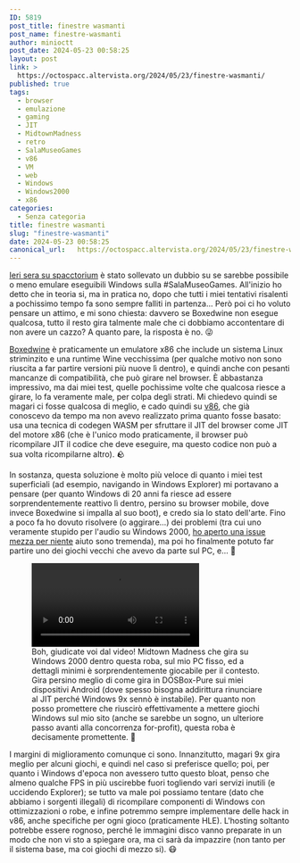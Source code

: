 ```yaml
---
ID: 5819
post_title: finestre wasmanti
post_name: finestre-wasmanti
author: minioctt
post_date: 2024-05-23 00:58:25
layout: post
link: >
  https://octospacc.altervista.org/2024/05/23/finestre-wasmanti/
published: true
tags:
  - browser
  - emulazione
  - gaming
  - JIT
  - MidtownMadness
  - retro
  - SalaMuseoGames
  - v86
  - VM
  - web
  - Windows
  - Windows2000
  - x86
categories:
  - Senza categoria
title: finestre wasmanti
slug: "finestre-wasmanti"
date: 2024-05-23 00:58:25
canonical_url:   https://octospacc.altervista.org/2024/05/23/finestre-wasmanti/
---
```

<!-- wp:paragraph -->
<p markdown="1"><a href="https://matrix.to/#/!vwmDGYVJvlMFABfAUc:matrix.org/$afE_yDHjxdaVVyTf7_CKCB_PXkYbk6x81L3j2vLgJk8">Ieri sera su spacctorium</a> è stato sollevato un dubbio su se sarebbe possibile o meno emulare eseguibili Windows sulla #SalaMuseoGames. All'inizio ho detto che in teoria si, ma in pratica no, dopo che tutti i miei tentativi risalenti a pochissimo tempo fa sono sempre falliti in partenza... Però poi ci ho voluto pensare un attimo, e mi sono chiesta: davvero se Boxedwine non esegue qualcosa, tutto il resto gira talmente male che ci dobbiamo accontentare di non avere un cazzo? A quanto pare, la risposta è no. 😜</p>
<!-- /wp:paragraph -->

<!-- wp:paragraph -->
<p markdown="1"><a href="https://www.boxedwine.org/">Boxedwine</a> è praticamente un emulatore x86 che include un sistema Linux striminzito e una runtime Wine vecchissima (per qualche motivo non sono riuscita a far partire versioni più nuove lì dentro), e quindi anche con pesanti mancanze di compatibilità, che può girare nel browser. È abbastanza impressivo, ma dai miei test, quelle pochissime volte che qualcosa riesce a girare, lo fa veramente male, per colpa degli strati. Mi chiedevo quindi se magari ci fosse qualcosa di meglio, e cado quindi su <a href="https://github.com/copy/v86">v86</a>, che già conoscevo da tempo ma non avevo realizzato prima quanto fosse basato: usa una tecnica di codegen WASM per sfruttare il JIT del browser come JIT del motore x86 (che è l'unico modo praticamente, il browser può ricompilare JIT il codice che deve eseguire, ma questo codice non può a sua volta ricompilarne altro). 🪨</p>
<!-- /wp:paragraph -->

<!-- wp:paragraph -->
<p markdown="1">In sostanza, questa soluzione è molto più veloce di quanto i miei test superficiali (ad esempio, navigando in Windows Explorer) mi portavano a pensare (per quanto Windows di 20 anni fa riesce ad essere sorprendentemente reattivo lì dentro, persino su browser mobile, dove invece Boxedwine si impalla al suo boot), e credo sia lo stato dell'arte. Fino a poco fa ho dovuto risolvere (o aggirare...) dei problemi (tra cui uno veramente stupido per l'audio su Windows 2000, <a href="https://github.com/copy/v86/issues/1049">ho aperto una issue mezza per niente</a> aiuto sono tremenda), ma poi ho finalmente potuto far partire uno dei giochi vecchi che avevo da parte sul PC, e... 🤫️</p>
<!-- /wp:paragraph -->

<!-- wp:paragraph -->
<p markdown="1"></p>
<!-- /wp:paragraph -->

<!-- wp:video {"id":5818} -->
<figure class="wp-block-video"><video controls src="https://octospacc.github.io/microblog-mirror/assets/uploads/2024/05/simplescreenrecorder-2024-05-23_00.17.18.mp4"></video><figcaption class="wp-element-caption">Boh, giudicate voi dal video! Midtown Madness che gira su Windows 2000 dentro questa roba, sul mio PC fisso, ed a dettagli minimi è sorprendentemente giocabile per il contesto. Gira persino meglio di come gira in DOSBox-Pure sui miei dispositivi Android (dove spesso bisogna addirittura rinunciare al JIT perché Windows 9x sennò è instabile). Per quanto non posso promettere che riuscirò effettivamente a mettere giochi Windows sul mio sito (anche se sarebbe un sogno, un ulteriore passo avanti alla concorrenza for-profit), questa roba è decisamente promettente. 🤯️</figcaption></figure>
<!-- /wp:video -->

<!-- wp:paragraph -->
<p markdown="1"></p>
<!-- /wp:paragraph -->

<!-- wp:paragraph -->
<p markdown="1">I margini di miglioramento comunque ci sono. Innanzitutto, magari 9x gira meglio per alcuni giochi, e quindi nel caso si preferisce quello; poi, per quanto i Windows d'epoca non avessero tutto questo bloat, penso che almeno qualche FPS in più uscirebbe fuori togliendo vari servizi inutili (e uccidendo Explorer); se tutto va male poi possiamo tentare (dato che abbiamo i sorgenti illegali) di ricompilare componenti di Windows con ottimizzazioni o robe, e infine potremmo sempre implementare delle hack in v86, anche specifiche per ogni gioco (praticamente HLE). L'hosting soltanto potrebbe essere rognoso, perché le immagini disco vanno preparate in un modo che non vi sto a spiegare ora, ma ci sarà da impazzire (non tanto per il sistema base, ma coi giochi di mezzo si). 😷</p>
<!-- /wp:paragraph -->
